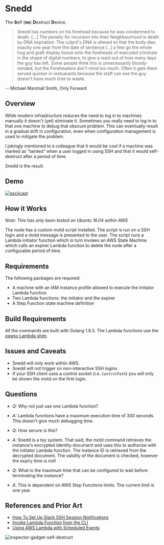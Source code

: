 # Snedd

The **S**elf (**ne**) **D**estruct **D**evice.

> Snedd has numbers on his forehead because he was condemned to death. [...]
> The penalty for incursion into their Neighbourhood is death by DNA
> expiration. The culprit's DNA is altered so that the body dies exactly one
> year from the date of sentence [...] a few go the whole hog and graft
> display tissue onto the foreheads of executed criminals in the shape of
> digital numbers, to give a read-out of how many days the guy has left.
> Some people think this is unnecessarily bloody-minded, but the Foreheaders
> don't mind too much. Often it gets them served quicker in restuarants
> because the staff can see the guy doesn't have much time to waste.

 -- Michael Marshall Smith, Only Forward

## Overview

While modern infrastructure reduces the need to log in to machines manually
it doesn't (yet) eliminate it. Sometimes you really need to log in to that
one machine to debug that obscure problem. This can eventually result in a
gradual drift in configuration, even when configuration management is used
to mitigate the problem.

I jokingly mentioned to a colleague that it would be cool if a machine was
marked as "tainted" when a user logged in using SSH and that it would
self-destruct after a period of time.

Snedd is the result.

## Demo

[![asciicast](https://asciinema.org/a/DmSOXSVtlKPO2JrbU4PmB6IQe.png)](https://asciinema.org/a/DmSOXSVtlKPO2JrbU4PmB6IQe)

## How it Works

*Note: This has only been tested on Ubuntu 16.04 within AWS*

The node has a custom motd script installed. The script is run on a SSH
login and a motd message is presented to the user. The script runs a Lambda
initiator function which in turn invokes an AWS State Machine which calls an
expirer Lambda function to delete the node after a configurable period of
time.

## Requirements

The following packages are required:
 * A machine with an IAM instance profile allowed to execute the initiator
   Lambda function
 * Two Lambda functions: the initiator and the expirer
 * A Step Function state machine definition

## Build Requirements

All the commands are built with Golang 1.8.3. The Lambda functions use the
[eawsy Lambda shim](https://github.com/eawsy/aws-lambda-go-shim).

## Issues and Caveats

 * Snedd will only work within AWS.
 * Snedd will not trigger on non-interactive SSH logins.
 * If your SSH client uses a control socket (i.e. `ControlPath`) you will
   only be shown the motd on the first login.

## Questions

 * *Q:* Why not just use one Lambda function?
 * *A:* Lambda functions have a maximum execution time of 300 seconds. This
   doesn't give much debugging time.

 * *Q*: How secure is this?
 * *A*: Snedd is a toy system. That said, the motd command retrieves the
   instance's encrypted identity-document and uses this to authorize with
   the initiator Lambda function. The instance ID is retrieved from the
   decrypted document. The validity of the document is checked, however the
   expiry time is not!

 * *Q*: What is the maximum time that can be configured to wait before
   terminating the instance?
 * *A*: This is dependent on AWS Step Functions limits. The current limit is
   one year.

## References and Prior Art

 * [How To Set Up Slack SSH Session Notifications](http://www.ryanbrink.com/slack-ssh-session-notifications/)
 * [Invoke Lambda Function from the CLI](http://docs.aws.amazon.com/lambda/latest/dg/with-userapp-walkthrough-custom-events-invoke.html)
 * [Using AWS Lambda with Scheduled Events](http://docs.aws.amazon.com/lambda/latest/dg/with-scheduled-events.html)

![inspector-gadget-self-destruct](https://cloud.githubusercontent.com/assets/112317/24335641/0ecabbf4-123f-11e7-96f7-8f873c2e1a6c.gif)
